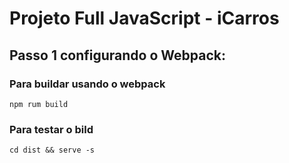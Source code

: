 
# Projeto Full JavaScript - iCarros


## Passo 1 configurando o Webpack:

### Para  buildar usando o webpack
`npm rum build`

### Para testar o bild
`cd dist && serve -s`



